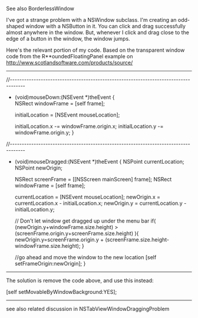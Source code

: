 See also BorderlessWindow

I've got a strange problem with a NSWindow subclass.  I'm creating an odd-shaped window with a NSButton in it.  You can click and drag successfully almost anywhere in the window.  But, whenever I click and drag close to the edge of a button in the window, the window jumps.

Here's the relevant portion of my code.  Based on the transparent window code from the R**oundedFloatingPanel example on http://www.scotlandsoftware.com/products/source/

----

    

//------------------------------------------------------------------------------------
- (void)mouseDown:(NSEvent *)theEvent
{    
    NSRect  windowFrame = [self frame];

   initialLocation = [NSEvent mouseLocation];
   
   initialLocation.x -= windowFrame.origin.x;
   initialLocation.y -= windowFrame.origin.y;
}

//------------------------------------------------------------------------------------
- (void)mouseDragged:(NSEvent *)theEvent
{
   NSPoint currentLocation;
   NSPoint newOrigin;

   NSRect  screenFrame = [[NSScreen mainScreen] frame];
   NSRect  windowFrame = [self frame];

    currentLocation = [NSEvent mouseLocation];
    newOrigin.x = currentLocation.x - initialLocation.x;
    newOrigin.y = currentLocation.y - initialLocation.y;
    
    // Don't let window get dragged up under the menu bar
    if( (newOrigin.y+windowFrame.size.height) > (screenFrame.origin.y+screenFrame.size.height) ){
		newOrigin.y=screenFrame.origin.y + (screenFrame.size.height-windowFrame.size.height);
    }
    
    //go ahead and move the window to the new location
    [self setFrameOrigin:newOrigin];
}



----

The solution is remove the code above, and use this instead:

[self setMovableByWindowBackground:YES];

----

see also related discussion in NSTabViewWindowDraggingProblem
